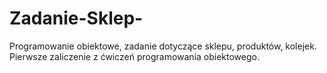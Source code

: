 # Zadanie-Sklep-
Programowanie obiektowe, zadanie dotyczące sklepu, produktów, kolejek.
Pierwsze zaliczenie z ćwiczeń programowania obiektowego.
